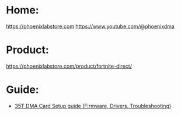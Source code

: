 # Home:
https://phoenixlabstore.com
https://www.youtube.com/@phoenixdma

# Product:
https://phoenixlabstore.com/product/fortnite-direct/

# Guide:
- [35T DMA Card Setup guide (Firmware, Drivers, Troubleshooting)](https://youtu.be/D5GAKny4ClQ)
